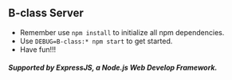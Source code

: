 ## B-class Server
* Remember use `npm install` to initialize all npm dependencies.
* Use `DEBUG=B-class:* npm start` to get started.
* Have fun!!!

##### Supported by ExpressJS, a Node.js Web Develop Framework.


